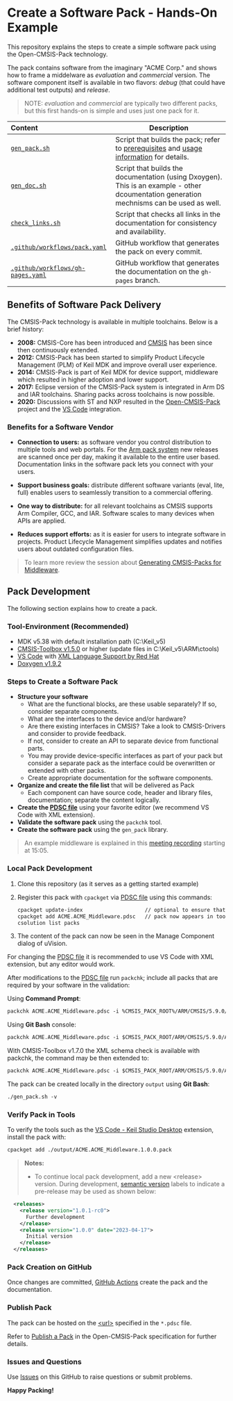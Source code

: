 # Create a Software Pack - Hands-On Example

This repository explains the steps to create a simple software pack using the Open-CMSIS-Pack technology. 

The pack contains software from the imaginary "ACME Corp." and shows how to frame a middelware as *evaluation* and *commercial* version.
The software component itself is available in two flavors: *debug* (that could have additional test outputs) and *release*.

>NOTE: *evaluation* and *commercial* are typically two different packs, but this first hands-on is simple and uses just one pack for it.

Content                        | Description
:------------------------------|----------------------------------------
[`gen_pack.sh`](./gen_pack.sh) | Script that builds the pack; refer to [prerequisites](https://github.com/Open-CMSIS-Pack/gen-pack#prerequisites) and [usage information](https://github.com/Open-CMSIS-Pack/gen-pack#get-started) for details.
|[`gen_doc.sh`](./DoxyGen/gen_doc.sh) | Script that builds the documentation (using Dxoygen). This is an example - other dcoumentation generation mechnisms can be used as well.
|[`check_links.sh`](./DoxyGen/check_links.sh) | Script that checks all links in the documentation for consistency and availability.
[`.github/workflows/pack.yaml`](./.github/workflows/pack.yaml)  | GitHub workflow that generates the pack on every commit.
[`.github/workflows/gh-pages.yaml`](./.github/workflows/gh-pages.yaml)  | GitHub workflow that generates the documentation on the `gh-pages` branch.

## Benefits of Software Pack Delivery

The CMSIS-Pack technology is available in multiple toolchains. Below is a brief history:

- **2008:** CMSIS-Core has been introduced and [CMSIS](https://arm.com/cmsis) has been since then continuously extended.
- **2012:** CMSIS-Pack has been started to simplify Product Lifecycle Management (PLM) of Keil MDK and improve overall user experience.
- **2014:** CMSIS-Pack is part of Keil MDK for device support, middleware which resulted in higher adoption and lower support.
- **2017:** Eclipse version of the CMSIS-Pack system is integrated in Arm DS and IAR toolchains. Sharing packs across toolchains is now possible.
- **2020:** Discussions with ST and NXP resulted in the [Open-CMSIS-Pack](https://github.com/Open-CMSIS-Pack/) project and the [VS Code](https://marketplace.visualstudio.com/items?itemName=Arm.keil-studio-pack) integration.

### Benefits for a Software Vendor

- **Connection to users:** as software vendor you control distribution to multiple tools and web portals. For the [Arm pack system](https://www.keil.arm.com/packs/) new releases are scanned once per day, making it available to the entire user based. Documentation links in the software pack lets you connect with your users.

- **Support business goals:** distribute different software variants (eval, lite, full) enables users to seamlessly transition to a commercial offering.

- **One way to distribute:** for all relevant toolchains as CMSIS supports Arm Compiler, GCC, and IAR. Software scales to many devices when APIs are applied.

- **Reduces support efforts:** as it is easier for users to integrate software in projects. Product Lifecycle Management simplifies updates and notifies users about outdated configuration files.

>To learn more review the session about [Generating CMSIS-Packs for Middleware](https://linaro.atlassian.net/wiki/spaces/CMSIS/pages/28897214510/Open-CMSIS-Pack+Technical+Meeting+2023-04-18#Arm-Presentation%3A-Generating-CMSIS-Packs-for-Middleware).

## Pack Development

The following section explains how to create a pack.

### Tool-Environment (Recommended)

- MDK v5.38 with default installation path (C:\Keil_v5\)
- [CMSIS-Toolbox v1.5.0](https://github.com/Open-CMSIS-Pack/cmsis-toolbox/releases) or higher (update files in C:\Keil_v5\ARM\ctools)
- [VS Code](https://code.visualstudio.com/) with [XML Language Support by Red Hat](https://marketplace.visualstudio.com/items?itemName=redhat.vscode-xml)
- [Doxygen v1.9.2](https://www.doxygen.nl/download.html)

### Steps to Create a Software Pack

- **Structure your software**
  - What are the functional blocks, are these usable separately? If so, consider separate components.
  - What are the interfaces to the device and/or hardware? 
  - Are there existing interfaces in CMSIS? Take a look to CMSIS-Drivers and consider to provide feedback.
  - If not, consider to create an API to separate device from functional parts.
  - You may provide device-specific interfaces as part of your pack but consider a separate pack as the interface could be overwritten or extended with other packs.
  - Create appropriate documentation for the software components.
- **Organize and create the file list** that will be delivered as Pack
  - Each component can have source code, header and library files, documentation; separate the content logically.
- **Create the [PDSC file](ACME.ACME_Middleware.pdsc)** using your favorite editor (we recommend VS Code with XML extension).
- **Validate the software pack** using the `packchk` tool.
- **Create the software pack** using the `gen_pack` library.

>An example middleware is explained in this [meeting recording](
https://linaro.atlassian.net/wiki/spaces/CMSIS/pages/28897214510/Open-CMSIS-Pack+Technical+Meeting+2023-04-18#Meeting-Recording) starting at 15:05.

### Local Pack Development

1. Clone this repository (as it serves as a getting started example)
2. Register this pack with `cpackget` via [PDSC file](https://github.com/Open-CMSIS-Pack/cpackget/blob/main/README.md#adding-packs) using this commands:

   ```txt
   cpackget update-index                    // optional to ensure that pack index is up-to-date
   cpackget add ACME.ACME_Middleware.pdsc   // pack now appears in toolchains, i.e. in MDK
   csolution list packs
   ```

3. The content of the pack can now be seen in the Manage Component dialog of uVision.

For changing the [PDSC file](ACME.ACME_Middleware.pdsc) it is recommended to use VS Code with XML extension, but any editor would work.

After modifications to the [PDSC file](ACME.ACME_Middleware.pdsc) run `packchk`; include all packs that are required by your software in the validation:

Using **Command Prompt**:

```txt
packchk ACME.ACME_Middleware.pdsc -i %CMSIS_PACK_ROOT%/ARM/CMSIS/5.9.0/ARM.CMSIS.pdsc
```

Using  **Git Bash** console:

```txt
packchk ACME.ACME_Middleware.pdsc -i $CMSIS_PACK_ROOT/ARM/CMSIS/5.9.0/ARM.CMSIS.pdsc
```

With CMSIS-Toolbox v1.7.0 the XML schema check is available with packchk, the command may be then extended to:

```txt
packchk ACME.ACME_Middleware.pdsc -i $CMSIS_PACK_ROOT/ARM/CMSIS/5.9.0/ARM.CMSIS.pdsc -s /c/Keil_v5/UV4/PACK.xsd
```

The pack can be created locally in the directory `output` using **Git Bash**:

```txt
./gen_pack.sh -v
```

### Verify Pack in Tools

To verify the tools such as the [VS Code - Keil Studio Desktop](https://marketplace.visualstudio.com/items?itemName=Arm.keil-studio-pack) extension, install the pack with: 

```txt
cpackget add ./output/ACME.ACME_Middleware.1.0.0.pack
```

>**Notes:**
> - To continue local pack development, add a new \<release\> version. During development, [semantic version](https://semver.org/) labels to indicate a pre-release may be used as shown below:

```xml
  <releases>
    <release version="1.0.1-rc0">
      Further development
    </release>
    <release version="1.0.0" date="2023-04-17">
      Initial version
    </release>
  </releases>
```

### Pack Creation on GitHub

Once changes are committed, [GitHub Actions](https://github.com/Open-CMSIS-Pack/SW-Pack-HandsOn/actions) create the pack and the documentation.

### Publish Pack

The pack can be hosted on the [\<url\>](https://github.com/Open-CMSIS-Pack/SW-Pack-HandsOn/blob/main/ACME.ACME_Middleware.pdsc#L8) specified in the `*.pdsc` file.

Refer to [Publish a Pack](https://open-cmsis-pack.github.io/Open-CMSIS-Pack-Spec/main/html/createPackPublish.html) in the Open-CMSIS-Pack specification for further details.

### Issues and Questions

Use [Issues](https://github.com/Open-CMSIS-Pack/SW-Pack-HandsOn/issues) on this GitHub to raise questions or submit problems.

**Happy Packing!**
